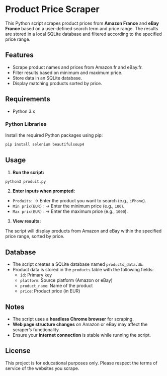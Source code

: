 # Product Price Scraper

This Python script scrapes product prices from **Amazon France** and **eBay France** based on a user-defined search term and price range. The results are stored in a local SQLite database and filtered according to the specified price range.

## Features

- Scrape product names and prices from Amazon.fr and eBay.fr.
- Filter results based on minimum and maximum price.
- Store data in an SQLite database.
- Display matching products sorted by price.

## Requirements

- Python 3.x

### Python Libraries

Install the required Python packages using pip:

```bash
pip install selenium beautifulsoup4
```

## Usage

1. **Run the script:**

```bash
python3 produit.py
```

2. **Enter inputs when prompted:**

- `Produits:` → Enter the product you want to search (e.g., `iPhone`).
- `Min prix(EUR):` → Enter the minimum price (e.g., `100`).
- `Max prix(EUR):` → Enter the maximum price (e.g., `1000`).

3. **View results:**

The script will display products from Amazon and eBay within the specified price range, sorted by price.

## Database

- The script creates a SQLite database named `products_data.db`.
- Product data is stored in the `products` table with the following fields:
  - `id`: Primary key
  - `platform`: Source platform (Amazon or eBay)
  - `product_name`: Name of the product
  - `price`: Product price (in EUR)

## Notes

- The script uses a **headless Chrome browser** for scraping.
- **Web page structure changes** on Amazon or eBay may affect the scraper’s functionality.
- Ensure your **internet connection** is stable while running the script.

## License

This project is for educational purposes only. Please respect the terms of service of the websites you scrape.

